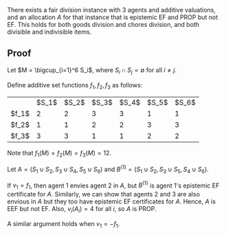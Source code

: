 There exists a fair division instance with 3 agents and additive valuations,
and an allocation $A$ for that instance that is epistemic EF and PROP but not EF.
This holds for both goods division and chores division, and both divisible and indivisible items.

## Proof

Let $M = \bigcup_{i=1}^6 S_i$, where $S_i \cap S_j = \emptyset$ for all $i \neq j$.

Define additive set functions $f_1, f_2, f_3$ as follows:

<table>
<tr><td></td><td>$S_1$</td><td>$S_2$</td><td>$S_3$</td><td>$S_4$</td><td>$S_5$</td><td>$S_6$</td></tr>
<tr><td>$f_1$</td><td>2</td><td>2</td><td>3</td><td>3</td><td>1</td><td>1</td></tr>
<tr><td>$f_2$</td><td>1</td><td>1</td><td>2</td><td>2</td><td>3</td><td>3</td></tr>
<tr><td>$f_3$</td><td>3</td><td>3</td><td>1</td><td>1</td><td>2</td><td>2</td></tr>
</table>

Note that $f_1(M) = f_2(M) = f_3(M) = 12$.

Let $A = (S_1 \cup S_2, S_3 \cup S_4, S_5 \cup S_6)$
and $B^{(1)} = (S_1 \cup S_2, S_3 \cup S_5, S_4 \cup S_6)$.

If $v_1 = f_1$, then agent 1 envies agent 2 in $A$,
but $B^{(1)}$ is agent 1's epistemic EF certificate for $A$.
Similarly, we can show that agents 2 and 3 are also envious in $A$
but they too have epistemic EF certificates for $A$.
Hence, $A$ is EEF but not EF.
Also, $v_i(A_i) = 4$ for all $i$, so $A$ is PROP.

A similar argument holds when $v_1 = -f_1$.
